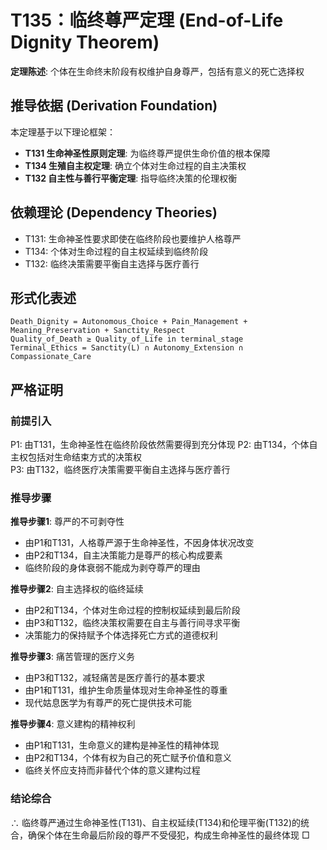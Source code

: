 # T135：临终尊严定理 (End-of-Life Dignity Theorem)  

**定理陈述**: 个体在生命终末阶段有权维护自身尊严，包括有意义的死亡选择权  

## 推导依据 (Derivation Foundation)
本定理基于以下理论框架：
- **T131 生命神圣性原则定理**: 为临终尊严提供生命价值的根本保障
- **T134 生殖自主权定理**: 确立个体对生命过程的自主决策权
- **T132 自主性与善行平衡定理**: 指导临终决策的伦理权衡

## 依赖理论 (Dependency Theories)
- T131: 生命神圣性要求即使在临终阶段也要维护人格尊严
- T134: 个体对生命过程的自主权延续到临终阶段
- T132: 临终决策需要平衡自主选择与医疗善行

## 形式化表述  
```
Death_Dignity = Autonomous_Choice + Pain_Management + Meaning_Preservation + Sanctity_Respect
Quality_of_Death ≥ Quality_of_Life in terminal_stage  
Terminal_Ethics = Sanctity(L) ∩ Autonomy_Extension ∩ Compassionate_Care
```

## 严格证明

### 前提引入
P1: 由T131，生命神圣性在临终阶段依然需要得到充分体现
P2: 由T134，个体自主权包括对生命结束方式的决策权  
P3: 由T132，临终医疗决策需要平衡自主选择与医疗善行  

### 推导步骤

**推导步骤1**: 尊严的不可剥夺性
- 由P1和T131，人格尊严源于生命神圣性，不因身体状况改变
- 由P2和T134，自主决策能力是尊严的核心构成要素
- 临终阶段的身体衰弱不能成为剥夺尊严的理由

**推导步骤2**: 自主选择权的临终延续
- 由P2和T134，个体对生命过程的控制权延续到最后阶段
- 由P3和T132，临终决策权需要在自主与善行间寻求平衡
- 决策能力的保持赋予个体选择死亡方式的道德权利

**推导步骤3**: 痛苦管理的医疗义务
- 由P3和T132，减轻痛苦是医疗善行的基本要求
- 由P1和T131，维护生命质量体现对生命神圣性的尊重
- 现代姑息医学为有尊严的死亡提供技术可能

**推导步骤4**: 意义建构的精神权利
- 由P1和T131，生命意义的建构是神圣性的精神体现
- 由P2和T134，个体有权为自己的死亡赋予价值和意义
- 临终关怀应支持而非替代个体的意义建构过程

### 结论综合
∴ 临终尊严通过生命神圣性(T131)、自主权延续(T134)和伦理平衡(T132)的统合，确保个体在生命最后阶段的尊严不受侵犯，构成生命神圣性的最终体现 □  